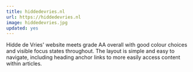```yaml
---
title: hiddedevries.nl
url: https://hiddedevries.nl
image: hiddedevries.jpg
updated: yes
---
```


Hidde de Vries' website meets grade AA overall with good colour choices and visible focus states throughout. The layout is simple and easy to navigate, including heading anchor links to more easily access content within articles.

